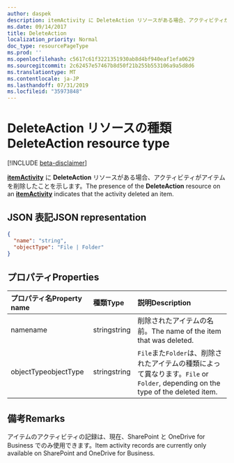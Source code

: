 ```yaml
---
author: daspek
description: itemActivity に DeleteAction リソースがある場合、アクティビティがアイテムを削除したことを示します。
ms.date: 09/14/2017
title: DeleteAction
localization_priority: Normal
doc_type: resourcePageType
ms.prod: ''
ms.openlocfilehash: c5617c61f3221351930ab8d4bf940eaf1efa0629
ms.sourcegitcommit: 2c62457e57467b8d50f21b255b553106a9a5d8d6
ms.translationtype: MT
ms.contentlocale: ja-JP
ms.lasthandoff: 07/31/2019
ms.locfileid: "35973848"
---
```

# <a name="deleteaction-resource-type"></a><span data-ttu-id="f2a55-103">DeleteAction リソースの種類</span><span class="sxs-lookup"><span data-stu-id="f2a55-103">DeleteAction resource type</span></span>

[!INCLUDE [beta-disclaimer](../../includes/beta-disclaimer.md)]

<span data-ttu-id="f2a55-104">[**itemActivity**][activity] に **DeleteAction** リソースがある場合、アクティビティがアイテムを削除したことを示します。</span><span class="sxs-lookup"><span data-stu-id="f2a55-104">The presence of the **DeleteAction** resource on an [**itemActivity**][activity] indicates that the activity deleted an item.</span></span>

[activity]: itemactivity.md

## <a name="json-representation"></a><span data-ttu-id="f2a55-105">JSON 表記</span><span class="sxs-lookup"><span data-stu-id="f2a55-105">JSON representation</span></span>

<!-- {
  "blockType": "resource",
  "optionalProperties": [ ],
  "@type": "microsoft.graph.deleteAction"
}-->

```json
{
  "name": "string",
  "objectType": "File | Folder"
}
```

## <a name="properties"></a><span data-ttu-id="f2a55-106">プロパティ</span><span class="sxs-lookup"><span data-stu-id="f2a55-106">Properties</span></span>

| <span data-ttu-id="f2a55-107">プロパティ名</span><span class="sxs-lookup"><span data-stu-id="f2a55-107">Property name</span></span> | <span data-ttu-id="f2a55-108">種類</span><span class="sxs-lookup"><span data-stu-id="f2a55-108">Type</span></span>   | <span data-ttu-id="f2a55-109">説明</span><span class="sxs-lookup"><span data-stu-id="f2a55-109">Description</span></span>
|:--------------|:-------|:----------------------------------------------------
| <span data-ttu-id="f2a55-110">name</span><span class="sxs-lookup"><span data-stu-id="f2a55-110">name</span></span>          | <span data-ttu-id="f2a55-111">string</span><span class="sxs-lookup"><span data-stu-id="f2a55-111">string</span></span> | <span data-ttu-id="f2a55-112">削除されたアイテムの名前。</span><span class="sxs-lookup"><span data-stu-id="f2a55-112">The name of the item that was deleted.</span></span>
| <span data-ttu-id="f2a55-113">objectType</span><span class="sxs-lookup"><span data-stu-id="f2a55-113">objectType</span></span>    | <span data-ttu-id="f2a55-114">string</span><span class="sxs-lookup"><span data-stu-id="f2a55-114">string</span></span> | <span data-ttu-id="f2a55-115">`File`また`Folder`は、削除されたアイテムの種類によって異なります。</span><span class="sxs-lookup"><span data-stu-id="f2a55-115">`File` or `Folder`, depending on the type of the deleted item.</span></span>

## <a name="remarks"></a><span data-ttu-id="f2a55-116">備考</span><span class="sxs-lookup"><span data-stu-id="f2a55-116">Remarks</span></span>

<span data-ttu-id="f2a55-117">アイテムのアクティビティの記録は、現在、SharePoint と OneDrive for Business でのみ使用できます。</span><span class="sxs-lookup"><span data-stu-id="f2a55-117">Item activity records are currently only available on SharePoint and OneDrive for Business.</span></span>

<!--
{
  "type": "#page.annotation",
  "description": "The DeleteAction object provides information about the deletion of an item.",
  "keywords": "activities,activity,action,delete,deletion",
  "section": "documentation",
  "tocPath": "Resources/DeleteAction",
  "suppressions": []
}
-->
